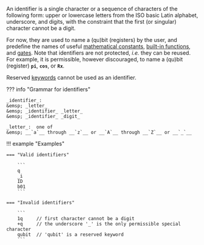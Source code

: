 An identifier is a single character or a sequence of characters of the following form:
upper or lowercase letters from the ISO basic Latin alphabet, underscore, and digits,
with the constraint that the first (or singular) character cannot be a digit.

For now, they are used to name a (qu)bit (registers) by the user,
and predefine the names of useful [mathematical constants](../expressions/predefined_constants.md),
[built-in functions](../expressions/builtin_functions.md),
and [gates](../statements/gates.md).
Note that identifiers are not protected, _i.e._ they can be reused. 
For example, it is permissible, however discouraged,
to name a (qu)bit (register) **`pi`**, **`cos`**, or **`Rx`**.

Reserved [keywords](keywords.md) cannot be used as an identifier.

??? info "Grammar for identifiers"

    _identifier_:  
    &emsp; _letter_  
    &emsp; _identifier_ _letter_  
    &emsp; _identifier_ _digit_

    _letter_:  one of  
    &emsp; __`a`__ through __`z`__ or __`A`__ through __`Z`__ or __`_`__  

!!! example "Examples"

    === "Valid identifiers"

        ```
        q
        _i
        ID
        b01
        ```
    
    === "Invalid identifiers" 
        
        ```
        1q	   // first character cannot be a digit
        +q     // the underscore '_' is the only permissible special character 
        qubit  // 'qubit' is a reserved keyword
        ```
